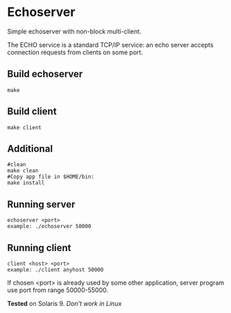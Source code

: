 Echoserver
==========

Simple echoserver with non-block multi-client.

The ECHO service is a standard TCP/IP service: an echo server accepts connection requests from clients on some port. 

Build echoserver
-------------
    make

Build client
-------------
    make client

Additional
-------------
    #clean
    make clean
    #Copy app file in $HOME/bin:
    make install
    
Running server
-------------
    echoserver <port>
    example: ./echoserver 50000

Running client
-------------
    client <host> <port>
    example: ./client anyhost 50000
    
If chosen \<port\> is already used by some other application, server program use port from range 50000-55000.

**Tested** on Solaris 9. *Don't work in Linux*